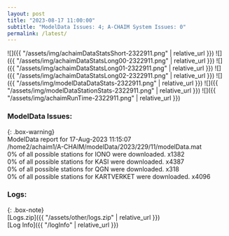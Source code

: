 ```yaml
---
layout: post
title: "2023-08-17 11:00:00"
subtitle: "ModelData Issues: 4; A-CHAIM System Issues: 0"
permalink: /latest/
---
```


![]({{ "/assets/img/achaimDataStatsShort-2322911.png" | relative_url }})
![]({{ "/assets/img/achaimDataStatsLong00-2322911.png" | relative_url }})
![]({{ "/assets/img/achaimDataStatsLong01-2322911.png" | relative_url }})
![]({{ "/assets/img/achaimDataStatsLong02-2322911.png" | relative_url }})
![]({{ "/assets/img/modelDataDataStats-2322911.png" | relative_url }})
![]({{ "/assets/img/modelDataStationStats-2322911.png" | relative_url }})
![]({{ "/assets/img/achaimRunTime-2322911.png" | relative_url }})


### ModelData Issues:  
  
{: .box-warning}  
 ModelData report for 17-Aug-2023 11:15:07   
 /home2/achaim1/A-CHAIM/modelData/2023/229/11/modelData.mat   
 0% of all possible stations for IONO were downloaded. x1382   
 0% of all possible stations for KASI were downloaded. x4387   
 0% of all possible stations for QGN were downloaded. x318   
 0% of all possible stations for KARTVERKET were downloaded. x4096   
  


### Logs:  
  
{: .box-note}  
[Logs.zip]({{ "/assets/other/logs.zip" | relative_url }})  
[Log Info]({{ "/logInfo" | relative_url }})  
